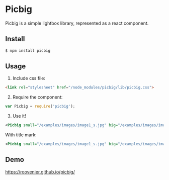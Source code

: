 # Picbig

Picbig is a simple lightbox library, represented as a react component.

## Install

```sh
$ npm install picbig
```

## Usage

1. Include css file:

```html
<link rel="stylesheet" href="/node_modules/picbig/lib/picbig.css">
```

2. Require the component:

```js
var Picbig = require('picbig');
```

3. Use it!

```xml
<Picbig small="/examples/images/image1_s.jpg" big="/examples/images/image1_b.jpg" />
```

With title mark:

```xml
<Picbig small="/examples/images/image1_s.jpg" big="/examples/images/image1_b.jpg" title="Star Wars" />
```

## Demo

https://roovenier.github.io/picbig/

